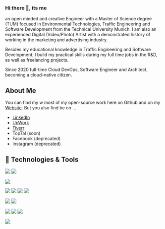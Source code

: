 ### Hi there 👋, its me

an open minded and creative Engineer with a Master of Science degree (TUM) focused in Environmental Technologies, Traffic Engineering and Software Development from the Technical University Munich. I am also an experienced Digital (Video/Photo) Artist with a demonstrated history of working in the marketing and advertising industry.

Besides my educational knowledge in Traffic Engineering and Software Development, I build my practical skills during my full time jobs in the R&D, as well as freelancing projects.

Since 2020 full-time Cloud DevOps, Software Engineer and Architect, becoming a cloud-native citizen.

## About Me

You can find my w most of my open-source work here on Github and on my [Website](https://jakoberpf.de). But you also find be on ...

- [LinkedIn](https://de.linkedin.com/in/jakob-boghdady)
- [UpWork](https://www.upwork.com/freelancers/~019e5ae4e8f4fb9220)
- [Fiverr](https://de.fiverr.com/jakoberpf)
- TopTal (soon)
- Facebook (deprecated)
- Instagram (deprecated)

## 🔧 Technologies & Tools

![](https://img.shields.io/badge/OS-Linux-informational?style=flat&logo=linux&logoColor=white&color=2bbc8a)
![](https://img.shields.io/badge/OS-MacOS-informational?style=flat&logo=linux&logoColor=white&color=2bbc8a)

![](https://img.shields.io/badge/Editor-IntelliJ_IDEA-informational?style=flat&logo=intellij-idea&logoColor=white&color=2bbc8a)

![](https://img.shields.io/badge/Code-Python-informational?style=flat&logo=python&logoColor=white&color=2bbc8a)
![](https://img.shields.io/badge/Code-JavaScript-informational?style=flat&logo=javascript&logoColor=white&color=2bbc8a)
![](https://img.shields.io/badge/Code-Golang-informational?style=flat&logo=go&logoColor=white&color=2bbc8a)
![](https://img.shields.io/badge/Code-Make-informational?style=flat&logo=cmake&logoColor=white&color=2bbc8a)

![](https://img.shields.io/badge/Shell-Bash-informational?style=flat&logo=gnu-bash&logoColor=white&color=2bbc8a)
![](https://img.shields.io/badge/Shell-Zsh-informational?style=flat&logo=gnu-bash&logoColor=white&color=2bbc8a)

![](https://img.shields.io/badge/Tools-PostgreSQL-informational?style=flat&logo=postgresql&logoColor=white&color=2bbc8a)
![](https://img.shields.io/badge/Tools-Docker-informational?style=flat&logo=docker&logoColor=white&color=2bbc8a)
![](https://img.shields.io/badge/Tools-Kubernetes-informational?style=flat&logo=kubernetes&logoColor=white&color=2bbc8a)

![](https://img.shields.io/badge/Cloud-Digital_Ocean-informational?style=flat&logo=digitalocean&logoColor=white&color=2bbc8a)
